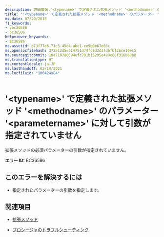 ```yaml
---
description: 詳細情報:'<typename>' で定義された拡張メソッド '<methodname>' のパラメーター '<parametername>' に対して引数が指定されていません
title: "'<typename>' で定義された拡張メソッド '<methodname>' のパラメーター '<parametername>' に対して引数が指定されていません"
ms.date: 07/20/2015
f1_keywords:
- vbc36586
- bc36586
helpviewer_keywords:
- BC36586
ms.assetid: e73f77e6-71c5-45e4-abe1-ce9b0e67e08c
ms.openlocfilehash: 372512d5e514751d74fc8d2d3fdbfbf36ce10ec5
ms.sourcegitcommit: 10e719780594efc781b15295e499c66f316068b8
ms.translationtype: HT
ms.contentlocale: ja-JP
ms.lasthandoff: 02/14/2021
ms.locfileid: "100424984"
---
```

# <a name="argument-not-specified-for-parameter-parametername-of-extension-method-methodname-defined-in-typename"></a>'\<typename>' で定義された拡張メソッド '\<methodname>' のパラメーター '\<parametername>' に対して引数が指定されていません

拡張メソッドの必須パラメーターの引数が指定されていません。  
  
 **エラー ID:** BC36586  
  
## <a name="to-correct-this-error"></a>このエラーを解決するには  
  
- 指定されたパラメーターの引数を指定します。  
  
## <a name="see-also"></a>関連項目

- [拡張メソッド](../programming-guide/language-features/procedures/extension-methods.md)

- [プロシージャのトラブルシューティング](../programming-guide/language-features/procedures/troubleshooting-procedures.md)
